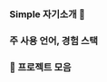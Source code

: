 ### Simple 자기소개 🙌


### 주 사용 언어, 경험 스택

<h3><a href="https://github.com/Robbie-Kim/WorkSpace.git" style="text-decoration:none">📜 프로젝트 모음</a></h3>

